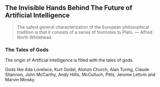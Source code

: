 ## The Invisible Hands Behind The Future of Artificial Intelligence

> The safest general characterization of the European philosophical tradition is that it consists of a series of footnotes to Plato. — Alfred North Whitehead

### The Tales of Gods

The origin of Artificial Intelligence is filled with the tales of gods.

Gods like Ada Lovelace, Kurt Godel, Alonzo Church, Alan Turing, Claude Shannon, John McCarthy, Andy Hillis, McCulluch, Pitts, Jerome Lettvin and Marvin Minsky.


